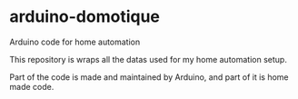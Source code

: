 # arduino-domotique
Arduino code for home automation

This repository is wraps all the datas used for my home automation setup.

Part of the code is made and maintained by Arduino, and part of it is home made code.
